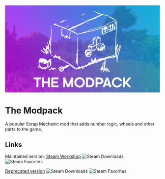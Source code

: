 ![The Modpack](dist/preview.jpg)

# The Modpack
A popular Scrap Mechanic mod that adds number logic, wheels and other parts to the game.

## Links
Maintained version: [Steam Workshop](https://steamcommunity.com/sharedfiles/filedetails/?id=2448492759)
![Steam Downloads](https://img.shields.io/steam/downloads/2448492759)
![Steam Favorites](https://img.shields.io/steam/favorites/2448492759)

[Deprecated version](https://steamcommunity.com/sharedfiles/filedetails/?id=881254777)
![Steam Downloads](https://img.shields.io/steam/downloads/881254777)
![Steam Favorites](https://img.shields.io/steam/favorites/881254777)
